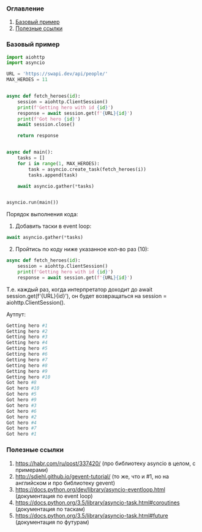 ### Оглавление
1. [Базовый пример](#example)
2. [Полезные ссылки](#links)

### Базовый пример <a name="example"></a>
```python
import aiohttp
import asyncio

URL = 'https://swapi.dev/api/people/'
MAX_HEROES = 11


async def fetch_heroes(id):
    session = aiohttp.ClientSession()
    print(f'Getting hero with id {id}')
    response = await session.get(f'{URL}{id}')
    print(f'Got hero {id}')
    await session.close()

    return response


async def main():
    tasks = []
    for i in range(1, MAX_HEROES):
        task = asyncio.create_task(fetch_heroes(i))
        tasks.append(task)

    await asyncio.gather(*tasks)


asyncio.run(main())
```
Порядок выполнения кода:
1. Добавить таски в event loop:
```python
await asyncio.gather(*tasks)
```
2. Пройтись по коду ниже указанное кол-во раз (10):
```python
async def fetch_heroes(id):
    session = aiohttp.ClientSession()
    print(f'Getting hero with id {id}')
    response = await session.get(f'{URL}{id}')
```
Т.е. каждый раз, когда интерпретатор доходит до await session.get(f'{URL}{id}'), он будет возвращаться на session = aiohttp.ClientSession().

Аутпут:
```python
Getting hero #1
Getting hero #2
Getting hero #3
Getting hero #4
Getting hero #5
Getting hero #6
Getting hero #7
Getting hero #8
Getting hero #9
Getting hero #10
Got hero #8
Got hero #10
Got hero #5
Got hero #9
Got hero #3
Got hero #6
Got hero #2
Got hero #4
Got hero #7
Got hero #1
```

### Полезные ссылки <a name="links"></a>
1. https://habr.com/ru/post/337420/ (про библиотеку asyncio в целом, с примерами)
2. http://sdiehl.github.io/gevent-tutorial/ (то же, что и #1, но на английском и про библиотеку gevent)
3. https://docs.python.org/dev/library/asyncio-eventloop.html (документация по event loop)
4. https://docs.python.org/3.5/library/asyncio-task.html#coroutines (документация по таскам)
5. https://docs.python.org/3.5/library/asyncio-task.html#future (документация по футурам)
